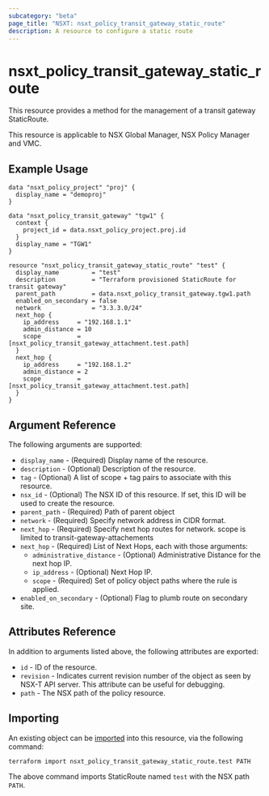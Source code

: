 ```yaml
---
subcategory: "beta"
page_title: "NSXT: nsxt_policy_transit_gateway_static_route"
description: A resource to configure a static route
---
```


# nsxt_policy_transit_gateway_static_route

This resource provides a method for the management of a transit gateway StaticRoute.

This resource is applicable to NSX Global Manager, NSX Policy Manager and VMC.

## Example Usage

```hcl
data "nsxt_policy_project" "proj" {
  display_name = "demoproj"
}

data "nsxt_policy_transit_gateway" "tgw1" {
  context {
    project_id = data.nsxt_policy_project.proj.id
  }
  display_name = "TGW1"
}

resource "nsxt_policy_transit_gateway_static_route" "test" {
  display_name         = "test"
  description          = "Terraform provisioned StaticRoute for transit gateway"
  parent_path          = data.nsxt_policy_transit_gateway.tgw1.path
  enabled_on_secondary = false
  network              = "3.3.3.0/24"
  next_hop {
    ip_address     = "192.168.1.1"
    admin_distance = 10
    scope          = [nsxt_policy_transit_gateway_attachment.test.path]
  }
  next_hop {
    ip_address     = "192.168.1.2"
    admin_distance = 2
    scope          = [nsxt_policy_transit_gateway_attachment.test.path]
  }
}

```

## Argument Reference

The following arguments are supported:

* `display_name` - (Required) Display name of the resource.
* `description` - (Optional) Description of the resource.
* `tag` - (Optional) A list of scope + tag pairs to associate with this resource.
* `nsx_id` - (Optional) The NSX ID of this resource. If set, this ID will be used to create the resource.
* `parent_path` - (Required) Path of parent object
* `network` - (Required) Specify network address in CIDR format.
* `next_hop` - (Required) Specify next hop routes for network. scope is limited to transit-gateway-attachements
* `next_hop` - (Required) List of Next Hops, each with those arguments:
  * `administrative_distance` - (Optional) Administrative Distance for the next hop IP.
  * `ip_address` - (Optional) Next Hop IP.
  * `scope` - (Required) Set of policy object paths where the rule is applied.
* `enabled_on_secondary` - (Optional) Flag to plumb route on secondary site.


## Attributes Reference

In addition to arguments listed above, the following attributes are exported:

* `id` - ID of the resource.
* `revision` - Indicates current revision number of the object as seen by NSX-T API server. This attribute can be useful for debugging.
* `path` - The NSX path of the policy resource.

## Importing

An existing object can be [imported][docs-import] into this resource, via the following command:

[docs-import]: https://www.terraform.io/cli/import

```
terraform import nsxt_policy_transit_gateway_static_route.test PATH
```

The above command imports StaticRoute named `test` with the NSX path `PATH`.
